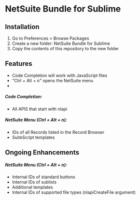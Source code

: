 NetSuite Bundle for Sublime
===================

Installation
-------------

1. Go to Preferences > Browse Packages
2. Create a new folder: NetSuite Bundle for Sublime
3. Copy the contents of this repository to the new folder

Features
---------

- Code Completion will work with JavaScript files
- "Ctrl + Alt + n" opens the NetSuite menu
- 
##### Code Completion:
- All APIS that start with nlapi

##### NetSuite Menu (Ctrl + Alt + n):
- IDs of all Records listed in the Record Browser
- SuiteScript templates

Ongoing Enhancements
---------

##### NetSuite Menu (Ctrl + Alt + n):
- Internal IDs of standard buttons
- Internal IDs of sublists
- Additional templates
- Internal IDs of supported file types (nlapiCreateFile argument)

